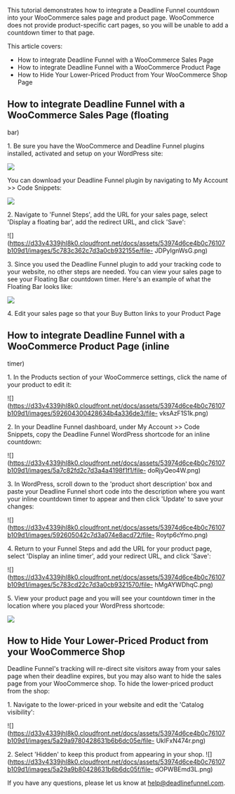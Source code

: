 This tutorial demonstrates how to integrate a Deadline Funnel countdown into
your WooCommerce sales page and product page. WooCommerce does not provide
product-specific cart pages, so you will be unable to add a countdown timer to
that page.

This article covers:

  * How to integrate Deadline Funnel with a WooCommerce Sales Page
  * How to integrate Deadline Funnel with a WooCommerce Product Page
  * How to Hide Your Lower-Priced Product from Your WooCommerce Shop Page

###

###

##

## How to integrate Deadline Funnel with a WooCommerce Sales Page (floating
bar)

1\.  Be sure you have the WooCommerce and Deadline Funnel plugins installed, activated and setup on your WordPress site: 

![](https://d33v4339jhl8k0.cloudfront.net/docs/assets/53974d6ce4b0c76107b109d1/images/5a7c7f5f0428634376cff300/file-0IDBOeoKw5.png)

You can download your Deadline Funnel plugin by navigating to My Account >>
Code Snippets:

![](https://d33v4339jhl8k0.cloudfront.net/docs/assets/53974d6ce4b0c76107b109d1/images/5a7c7fc80428634376cff307/file-7BcF9bqhlS.png)


2\. Navigate to 'Funnel Steps', add the URL for your sales page, select 'Display a floating bar', add the redirect URL, and click 'Save': 

![](https://d33v4339jhl8k0.cloudfront.net/docs/assets/53974d6ce4b0c76107b109d1/images/5c783c362c7d3a0cb932155e/file-
JDPyIgnWsG.png)


3\. Since you used the Deadline Funnel plugin to add your tracking code to your website, no other steps are needed. You can view your sales page to see your Floating Bar countdown timer. Here's an example of what the Floating Bar looks like:     

![](https://d33v4339jhl8k0.cloudfront.net/docs/assets/53974d6ce4b0c76107b109d1/images/5c65c0a12c7d3a66e32e783a/file-r2622Bfum3.png)


4\. Edit your sales page so that your Buy Button links to your Product Page 

## How to integrate Deadline Funnel with a WooCommerce Product Page (inline
timer)

1\.  In the Products section of your WooCommerce settings, click the name of your product to edit it: 

![](https://d33v4339jhl8k0.cloudfront.net/docs/assets/53974d6ce4b0c76107b109d1/images/592604300428634b4a336de3/file-
vksAzF1S1k.png)


2\. In your Deadline Funnel dashboard, under My Account >> Code Snippets, copy the Deadline Funnel WordPress shortcode for an inline countdown: 

![](https://d33v4339jhl8k0.cloudfront.net/docs/assets/53974d6ce4b0c76107b109d1/images/5a7c82fd2c7d3a4a4198f1f1/file-
doRjyQeo4W.png)


3\. In WordPress, scroll down to the 'product short description' box and paste your Deadline Funnel short code into the description where you want your inline countdown timer to appear and then click 'Update' to save your changes: 

![](https://d33v4339jhl8k0.cloudfront.net/docs/assets/53974d6ce4b0c76107b109d1/images/592605042c7d3a074e8acd72/file-
Roytp6cYmo.png)


4\. Return to your Funnel Steps and add the URL for your product page, select 'Display an inline timer', add your redirect URL, and click 'Save': 

![](https://d33v4339jhl8k0.cloudfront.net/docs/assets/53974d6ce4b0c76107b109d1/images/5c783cd22c7d3a0cb9321570/file-
hMgAYWDhqC.png)


5\. View your product page and you will see your countdown timer in the location where you placed your WordPress shortcode: 

![](https://d33v4339jhl8k0.cloudfront.net/docs/assets/53974d6ce4b0c76107b109d1/images/592605e60428634b4a336de6/file-A9clNVc4pP.png)

## How to Hide Your Lower-Priced Product from your WooCommerce Shop

Deadline Funnel's tracking will re-direct site visitors away from your sales
page when their deadline expires, but you may also want to hide the sales page
from your WooCommerce shop. To hide the lower-priced product from the shop:

1\.  Navigate to the lower-priced in your website and edit the 'Catalog visibility': 

![](https://d33v4339jhl8k0.cloudfront.net/docs/assets/53974d6ce4b0c76107b109d1/images/5a29a9780428631b6b6dc05e/file-
UkIFxN474r.png)


2\. Select 'Hidden' to keep this product from appearing in your shop. 
![](https://d33v4339jhl8k0.cloudfront.net/docs/assets/53974d6ce4b0c76107b109d1/images/5a29a9b80428631b6b6dc05f/file-
dOPWBEmd3L.png)

If you have any questions, please let us know at
[help@deadlinefunnel.com](mailto:mailto:help@deadlinefunnel.com).

